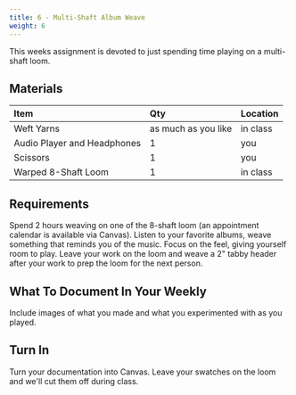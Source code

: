 ```yaml
---
title: 6 - Multi-Shaft Album Weave
weight: 6
---
```


This weeks assignment is devoted to just spending time playing on a multi-shaft loom. 

## Materials
| Item | Qty  | Location
| :--- | :--- | :-- |
| Weft Yarns | as much as you like | in class
| Audio Player and Headphones | 1  | you
| Scissors | 1 | you
| Warped 8-Shaft Loom | 1 | in class



## Requirements
 Spend 2 hours weaving on one of the 8-shaft loom (an appointment calendar is available via Canvas). Listen to your favorite albums, weave something that reminds you of the music. Focus on the feel, giving yourself room to play. Leave your work on the loom and weave a 2" tabby header after your work to prep the loom for the next person.
 
## What To Document In Your Weekly
Include images of what you made and what you experimented with as you played. 

## Turn In
Turn your documentation into Canvas. Leave your swatches on the loom and we'll cut them off during class. 